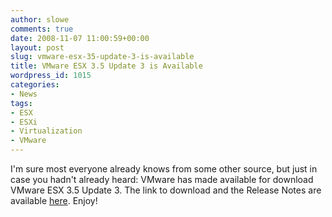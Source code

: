 ```yaml
---
author: slowe
comments: true
date: 2008-11-07 11:00:59+00:00
layout: post
slug: vmware-esx-35-update-3-is-available
title: VMware ESX 3.5 Update 3 is Available
wordpress_id: 1015
categories:
- News
tags:
- ESX
- ESXi
- Virtualization
- VMware
---
```


I'm sure most everyone already knows from some other source, but just in case you hadn't already heard: VMware has made available for download VMware ESX 3.5 Update 3. The link to download and the Release Notes are available [here](http://www.vmware.com/download/vi/). Enjoy!
